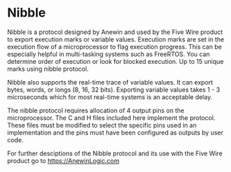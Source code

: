 # Nibble
Nibble is a protocol designed by Anewin and used by the Five Wire product to export execution marks or variable values. Execution marks are set in the execution flow of a microprocessor to flag execution progress. This can be especially helpful in multi-tasking systems such as FreeRTOS. You can determine order of execution or look for blocked execution. Up to 15 unique marks using nibble protocol.

Nibble also supports the real-time trace of variable values. It can export bytes, words, or longs (8, 16, 32 bits). Exporting variable values takes 1 - 3 microseconds which for most real-time systems is an acceptable delay.

The nibble protocol requires allocation of 4 output pins on the microprocessor. The C and H files included here implement the protocol. These files must be modified to select the specific pins used in an implementation and the pins must have been configured as outputs by user code.

For further desciptions of the Nibble protocol and its use with the Five Wire product go to https://AnewinLogic.com
